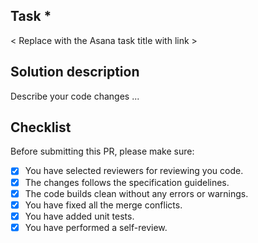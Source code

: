 ## Task \*

< Replace with the Asana task title with link >

## Solution description

Describe your code changes ...

## Checklist

Before submitting this PR, please make sure:

- [x] You have selected reviewers for reviewing you code.
- [x] The changes follows the specification guidelines.
- [x] The code builds clean without any errors or warnings.
- [x] You have fixed all the merge conflicts.
- [x] You have added unit tests.
- [x] You have performed a self-review.
